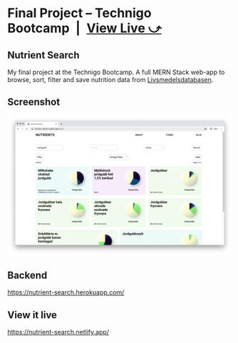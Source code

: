 # Final Project – Technigo Bootcamp&ensp;|&ensp;[View Live &#10555;](https://nutrient-search.netlify.app/)

## Nutrient Search 
My final project at the Technigo Bootcamp.
A full MERN Stack web-app to browse, sort, filter and save nutrition data from [Livsmedelsdatabasen](http://www7.slv.se/SokNaringsinnehall). 

## Screenshot
![Screenshot](screenshot.jpg)

## Backend
https://nutrient-search.herokuapp.com/

## View it live
https://nutrient-search.netlify.app/